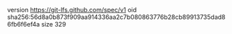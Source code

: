 version https://git-lfs.github.com/spec/v1
oid sha256:56d8a0b873f909aa914336aa2c7b080863776b28cb89913735dad86fb6f6ef4a
size 329
